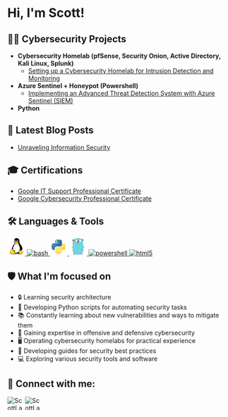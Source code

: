 <h1>Hi, I'm Scott! </h1>

<h2>👨‍💻 Cybersecurity Projects</h2>

- <b>Cybersecurity Homelab (pfSense, Security Onion, Active Directory, Kali Linux, Splunk)</b>
  - [Setting up a Cybersecurity Homelab for Intrusion Detection and Monitoring](https://www.staticsquid.com/blog/setting-up-a-cybersecurity-homelab-for-intrusion-detection-and-monitoring)
- <b>Azure Sentinel + Honeypot (Powershell)</b>
  - [Implementing an Advanced Threat Detection System with Azure Sentinel (SIEM)](https://www.staticsquid.com/blog/implementing-an-advanced-threat-detection-system-with-azure-sentinel-(siem)) 
- <b>Python</b>


<h2>📝 Latest Blog Posts</h2>

- [Unraveling Information Security](https://www.staticsquid.com/blog/unraveling-information-security)

## 🎓 Certifications

- [Google IT Support Professional Certificate](https://www.coursera.org/account/accomplishments/professional-cert/JB7AHWAEP7WZ)
- [Google Cybersecurity Professional Certificate](https://www.coursera.org/account/accomplishments/professional-cert/5BGHA2L3MVBE)

## 🛠️ Languages & Tools

<p align="left"> 
  <a href="https://www.linux.org/" target="_blank" rel="noreferrer"> <img src="https://raw.githubusercontent.com/devicons/devicon/master/icons/linux/linux-original.svg" alt="linux" width="40" height="40"/> </a> 
  <a href="https://www.gnu.org/software/bash/" target="_blank" rel="noreferrer"> <img src="https://www.vectorlogo.zone/logos/gnu_bash/gnu_bash-icon.svg" alt="bash" width="40" height="40"/> </a>
  <a href="https://www.python.org" target="_blank" rel="noreferrer"> <img src="https://raw.githubusercontent.com/devicons/devicon/master/icons/python/python-original.svg" alt="python" width="40" height="40"/> </a> 
  <a href="https://golang.org" target="_blank" rel="noreferrer"> <img src="https://raw.githubusercontent.com/devicons/devicon/master/icons/go/go-original.svg" alt="go" width="40" height="40"/> </a>
  <a href="https://learn.microsoft.com/en-us/powershell/" target="_blank" rel="noreferrer"> <img src="https://github.com/actions/starter-workflows/blob/main/icons/powershell.svg" alt="powershell" width="40" height="40"/> </a> 
  <a href="https://html.com/html5/" target="_blank" rel="noreferrer"> <img src="https://www.vectorlogo.zone/logos/w3_html5/w3_html5-icon.svg" alt="html5" width="40" height="40"/> </a> 
</p>

## 🛡️ What I'm focused on

- 🔒 Learning security architecture
- 🐍 Developing Python scripts for automating security tasks
- 📚 Constantly learning about new vulnerabilities and ways to mitigate them
- 🧠 Gaining expertise in offensive and defensive cybersecurity
- 🖥️ Operating cybersecurity homelabs for practical experience
- 📘 Developing guides for security best practices
- 💻 Exploring various security tools and software

<h2> 🤳 Connect with me:</h2>

[<img align="left" alt="ScottLavares | LinkedIn" height="30" width="40" src="https://raw.githubusercontent.com/rahuldkjain/github-profile-readme-generator/master/src/images/icons/Social/linked-in-alt.svg" />][linkedin]
[<img align="left" alt="ScottLavares | Instagram" height="30" width="40" src="https://raw.githubusercontent.com/rahuldkjain/github-profile-readme-generator/master/src/images/icons/Social/instagram.svg" />][instagram]


[instagram]: https://www.instagram.com/scottlavares/
[linkedin]: https://www.linkedin.com/in/scottlavares/
[gmail]: mailto:scottlavares@gmail.com


<!--
**scottlavares/scottlavares** is a ✨ _special_ ✨ repository because its `README.md` (this file) appears on your GitHub profile.

Here are some ideas to get you started:

- 🔭 I’m currently working on ...
- 🌱 I’m currently learning ...
- 👯 I’m looking to collaborate on ...
- 🤔 I’m looking for help with ...
- 💬 Ask me about ...
- 📫 How to reach me: ...
- 😄 Pronouns: ...
- ⚡ Fun fact: ...
-->
